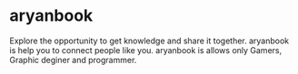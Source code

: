 # aryanbook
Explore the opportunity to get knowledge and share it together. aryanbook is help you to connect people like you. aryanbook is allows only Gamers, Graphic deginer and programmer. 
